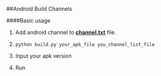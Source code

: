 ##Android Build Channels

####Basic usage
1. Add android channel to [**channel.txt**](https://github.com/Folyd/AndroidBuildChannels/blob/master/channel.txt) file.

2. `python build.py your_apk_file you_channel_list_file`

3. Input your apk version

4. Run
